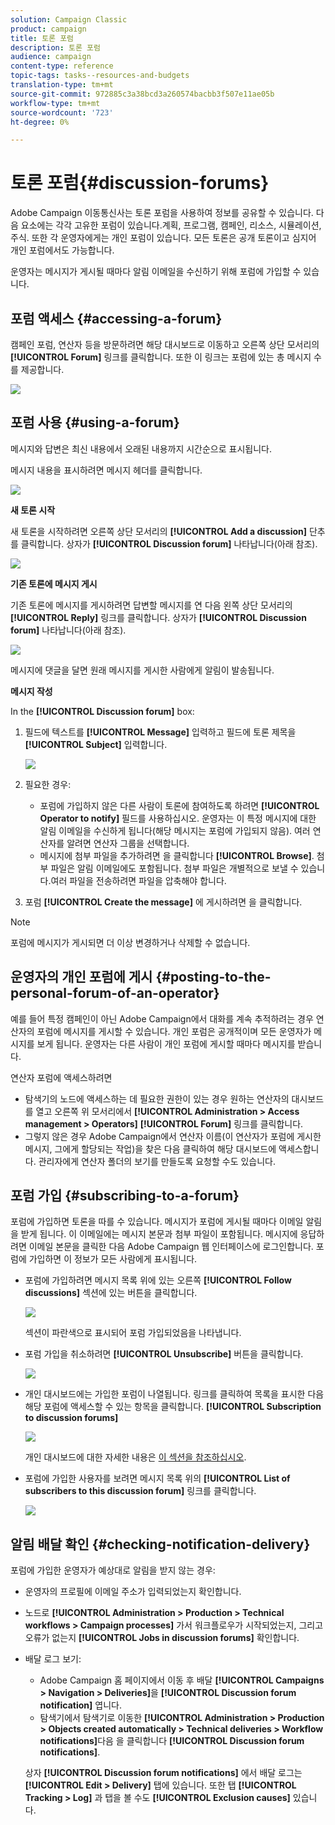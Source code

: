 ```yaml
---
solution: Campaign Classic
product: campaign
title: 토론 포럼
description: 토론 포럼
audience: campaign
content-type: reference
topic-tags: tasks--resources-and-budgets
translation-type: tm+mt
source-git-commit: 972885c3a38bcd3a260574bacbb3f507e11ae05b
workflow-type: tm+mt
source-wordcount: '723'
ht-degree: 0%

---
```



# 토론 포럼{#discussion-forums}

Adobe Campaign 이동통신사는 토론 포럼을 사용하여 정보를 공유할 수 있습니다. 다음 요소에는 각각 고유한 포럼이 있습니다.계획, 프로그램, 캠페인, 리소스, 시뮬레이션, 주식. 또한 각 운영자에게는 개인 포럼이 있습니다. 모든 토론은 공개 토론이고 심지어 개인 포럼에서도 가능합니다.

운영자는 메시지가 게시될 때마다 알림 이메일을 수신하기 위해 포럼에 가입할 수 있습니다.

## 포럼 액세스 {#accessing-a-forum}

캠페인 포럼, 연산자 등을 방문하려면 해당 대시보드로 이동하고 오른쪽 상단 모서리의 **[!UICONTROL Forum]** 링크를 클릭합니다. 또한 이 링크는 포럼에 있는 총 메시지 수를 제공합니다.

![](assets/mrm_forum_access_link.png)

## 포럼 사용 {#using-a-forum}

메시지와 답변은 최신 내용에서 오래된 내용까지 시간순으로 표시됩니다.

메시지 내용을 표시하려면 메시지 헤더를 클릭합니다.

![](assets/mrm_forum_expand_msg.png)

**새 토론 시작**

새 토론을 시작하려면 오른쪽 상단 모서리의 **[!UICONTROL Add a discussion]** 단추를 클릭합니다. 상자가 **[!UICONTROL Discussion forum]** 나타납니다(아래 참조).

![](assets/mrm_forum_new_thread.png)

**기존 토론에 메시지 게시**

기존 토론에 메시지를 게시하려면 답변할 메시지를 연 다음 왼쪽 상단 모서리의 **[!UICONTROL Reply]** 링크를 클릭합니다. 상자가 **[!UICONTROL Discussion forum]** 나타납니다(아래 참조).

![](assets/mrm_forum_answer_msg.png)

메시지에 댓글을 달면 원래 메시지를 게시한 사람에게 알림이 발송됩니다.

**메시지 작성**

In the **[!UICONTROL Discussion forum]** box:

1. 필드에 텍스트를 **[!UICONTROL Message]** 입력하고 필드에 토론 제목을 **[!UICONTROL Subject]** 입력합니다.

   ![](assets/mrm_forum_edit_msg.png)

1. 필요한 경우:

   * 포럼에 가입하지 않은 다른 사람이 토론에 참여하도록 하려면 **[!UICONTROL Operator to notify]** 필드를 사용하십시오. 운영자는 이 특정 메시지에 대한 알림 이메일을 수신하게 됩니다(해당 메시지는 포럼에 가입되지 않음). 여러 연산자를 알려면 연산자 그룹을 선택합니다.
   * 메시지에 첨부 파일을 추가하려면 을 클릭합니다 **[!UICONTROL Browse]**. 첨부 파일은 알림 이메일에도 포함됩니다. 첨부 파일은 개별적으로 보낼 수 있습니다.여러 파일을 전송하려면 파일을 압축해야 합니다.

1. 포럼 **[!UICONTROL Create the message]** 에 게시하려면 을 클릭합니다.

>[!NOTE]
>
>포럼에 메시지가 게시되면 더 이상 변경하거나 삭제할 수 없습니다.

## 운영자의 개인 포럼에 게시 {#posting-to-the-personal-forum-of-an-operator}

예를 들어 특정 캠페인이 아닌 Adobe Campaign에서 대화를 계속 추적하려는 경우 연산자의 포럼에 메시지를 게시할 수 있습니다. 개인 포럼은 공개적이며 모든 운영자가 메시지를 보게 됩니다. 운영자는 다른 사람이 개인 포럼에 게시할 때마다 메시지를 받습니다.

연산자 포럼에 액세스하려면

* 탐색기의 노드에 액세스하는 데 필요한 권한이 있는 경우 원하는 연산자의 대시보드를 열고 오른쪽 위 모서리에서 **[!UICONTROL Administration > Access management > Operators]** **[!UICONTROL Forum]** 링크를 클릭합니다.
* 그렇지 않은 경우 Adobe Campaign에서 연산자 이름(이 연산자가 포럼에 게시한 메시지, 그에게 할당되는 작업)을 찾은 다음 클릭하여 해당 대시보드에 액세스합니다. 관리자에게 연산자 폴더의 보기를 만들도록 요청할 수도 있습니다.

## 포럼 가입 {#subscribing-to-a-forum}

포럼에 가입하면 토론을 따를 수 있습니다. 메시지가 포럼에 게시될 때마다 이메일 알림을 받게 됩니다. 이 이메일에는 메시지 본문과 첨부 파일이 포함됩니다. 메시지에 응답하려면 이메일 본문을 클릭한 다음 Adobe Campaign 웹 인터페이스에 로그인합니다. 포럼에 가입하면 이 정보가 모든 사람에게 표시됩니다.

* 포럼에 가입하려면 메시지 목록 위에 있는 오른쪽 **[!UICONTROL Follow discussions]** 섹션에 있는 버튼을 클릭합니다.

   ![](assets/mrm_forum_subscribe.png)

   섹션이 파란색으로 표시되어 포럼 가입되었음을 나타냅니다.

* 포럼 가입을 취소하려면 **[!UICONTROL Unsubscribe]** 버튼을 클릭합니다.

   ![](assets/mrm_forum_unsubscribe.png)

* 개인 대시보드에는 가입한 포럼이 나열됩니다. 링크를 클릭하여 목록을 표시한 다음 해당 포럼에 액세스할 수 있는 항목을 클릭합니다. **[!UICONTROL Subscription to discussion forums]**

   ![](assets/platform_dashboard_operator_subscr_forums.png)

   개인 대시보드에 대한 자세한 내용은 [이 섹션을 참조하십시오](../../platform/using/access-management.md#operators).

* 포럼에 가입한 사용자를 보려면 메시지 목록 위의 **[!UICONTROL List of subscribers to this discussion forum]** 링크를 클릭합니다.

   ![](assets/mrm_forum_subscribers.png)

## 알림 배달 확인 {#checking-notification-delivery}

포럼에 가입한 운영자가 예상대로 알림을 받지 않는 경우:

* 운영자의 프로필에 이메일 주소가 입력되었는지 확인합니다.
* 노드로 **[!UICONTROL Administration > Production > Technical workflows > Campaign processes]** 가서 워크플로우가 시작되었는지, 그리고 오류가 없는지 **[!UICONTROL Jobs in discussion forums]** 확인합니다.
* 배달 로그 보기:

   * Adobe Campaign 홈 페이지에서 이동 후 배달 **[!UICONTROL Campaigns > Navigation > Deliveries]**&#x200B;을 **[!UICONTROL Discussion forum notification]** 엽니다.
   * 탐색기에서 탐색기로 이동한 **[!UICONTROL Administration > Production > Objects created automatically > Technical deliveries > Workflow notifications]**&#x200B;다음 을 클릭합니다 **[!UICONTROL Discussion forum notifications]**.

   상자 **[!UICONTROL Discussion forum notifications]** 에서 배달 로그는 **[!UICONTROL Edit > Delivery]** 탭에 있습니다. 또한 탭 **[!UICONTROL Tracking > Log]** 과 탭을 볼 수도 **[!UICONTROL Exclusion causes]** 있습니다.

